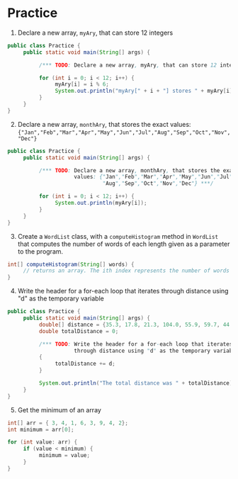 # Practice

1. Declare a new array, `myAry`, that can store 12 integers

```java
public class Practice {
     public static void main(String[] args) {

          /*** TODO: Declare a new array, myAry, that can store 12 integers ***/

          for (int i = 0; i < 12; i++) {
               myAry[i] = i % 6;
               System.out.println("myAry[" + i + "] stores " + myAry[i]);
          }
     }
}
```

2. Declare a new array, `monthAry`, that stores the exact values:`{"Jan","Feb","Mar","Apr","May","Jun","Jul","Aug","Sep","Oct","Nov","Dec"}`

```java
public class Practice {
     public static void main(String[] args) {

          /*** TODO: Declare a new array, monthAry, that stores the exact
                     values: {"Jan","Feb","Mar","Apr","May","Jun","Jul",
                              "Aug","Sep","Oct","Nov","Dec"} ***/

          for (int i = 0; i < 12; i++) {
               System.out.println(myAry[i]);
          }
     }
}
```

3. Create a `WordList` class, with a `computeHistogram` method in `WordList` that computes the number of words of each length given as a parameter to the program.

```java
int[] computeHistogram(String[] words) {
     // returns an array. The ith index represents the number of words with length i
}
```

4. Write the header for a for-each loop that iterates through distance using "d" as the temporary variable

```java
public class Practice {
     public static void main(String[] args) {
          double[] distance = {35.3, 17.8, 21.3, 104.0, 55.9, 59.7, 44.3};
          double totalDistance = 0;

          /*** TODO: Write the header for a for-each loop that iterates
                     through distance using "d" as the temporary variable ***/
          {
               totalDistance += d;
          }

          System.out.println("The total distance was " + totalDistance);
     }
}
```

5. Get the minimum of an array

```java
int[] arr = { 3, 4, 1, 6, 3, 9, 4, 2};
int minimum = arr[0];

for (int value: arr) {
     if (value < minimum) {
          minimum = value;
     }
}
```
